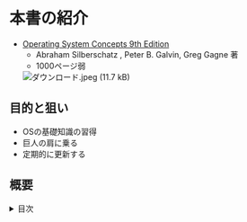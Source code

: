 # 本書の紹介
- [Operating System Concepts 9th Edition](https://www.amazon.co.jp/Operating-System-Concepts-Abraham-Silberschatz/dp/1118063333)
    - Abraham Silberschatz ,  Peter B. Galvin, Greg Gagne 著
    - 1000ページ弱
    <img width="NaN" alt="ダウンロード.jpeg (11.7 kB)" src="https://img.esa.io/uploads/production/attachments/14565/2020/06/01/74132/d86a23e7-6b38-4fd5-a4a4-f6d1b258ae20.jpeg">


## 目的と狙い
- OSの基礎知識の習得
- 巨人の肩に乗る
- 定期的に更新する

## 概要
<details><summary>目次</summary>

- Chapter1　Introduction
- Chapter2　Operating-System Structures
- Chapter3　Processes
- Chapter4　Threads
- Chapter5　Process Synchronization
- Chapter6　CPU Scheduling
- Chapter7　Deadlocks
- Chapter8　Main Memory
- Chapter9　Virtual Memory
- Chapter10　Mass-Storage Structure
- Chapter11　File-System Interface
- Chapter12　File-System Implementation
- Chapter13　I/O Systems
- Chapter14　Protection
- Chapter15　Security
- Chapter16　Virtual Machines
- Chapter17　Distributed Systems
- Chapter18　The Linux System
- Chapter19　Windows 7
- Chapter20　Influential Operating Systems
</details>

